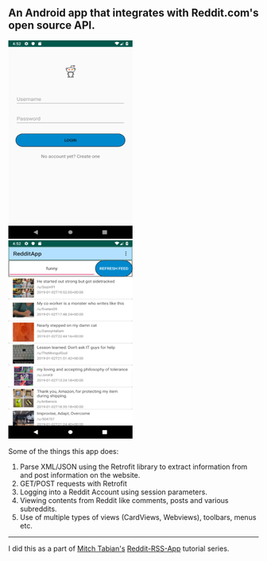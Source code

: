 An Android app that integrates with Reddit.com's open source API.
---

<img width="250" height="400" src="Screenshot_1546476747.png"></img>
&nbsp;&nbsp;&nbsp;&nbsp;&nbsp;&nbsp;&nbsp;&nbsp;
<img width="250" height="400" src="Screenshot_1546476757.png"></img>

Some of the things this app does:

1. Parse XML/JSON using the Retrofit library to extract information from and post information on the website.
2. GET/POST requests with Retrofit
3. Logging into a Reddit Account using session parameters.
4. Viewing contents from Reddit like comments, posts and various subreddits.
5. Use of multiple types of views (CardViews, Webviews), toolbars, menus etc.
---

I did this as a part of [Mitch Tabian's](https://github.com/mitchtabian) [Reddit-RSS-App](https://github.com/mitchtabian/Reddit-RSS-App/blob/master/README.md) tutorial series. 
